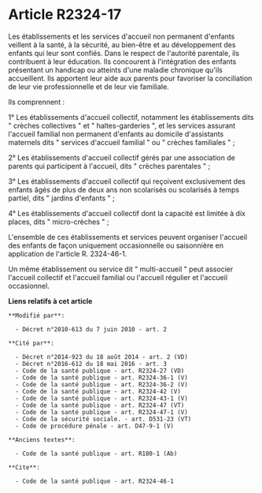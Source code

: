 # Article R2324-17

Les établissements et les services d'accueil non permanent d'enfants veillent à la santé, à la sécurité, au bien-être et au
développement des enfants qui leur sont confiés. Dans le respect de l'autorité parentale, ils contribuent à leur éducation.
Ils concourent à l'intégration des enfants présentant un handicap ou atteints d'une maladie chronique qu'ils accueillent. Ils
apportent leur aide aux parents pour favoriser la conciliation de leur vie professionnelle et de leur vie familiale. 

Ils comprennent : 

1° Les établissements d'accueil collectif, notamment les établissements dits " crèches collectives " et " haltes-garderies ",
et les services assurant l'accueil familial non permanent d'enfants au domicile d'assistants maternels dits " services
d'accueil familial " ou " crèches familiales " ; 

2° Les établissements d'accueil collectif gérés par une association de parents qui participent à l'accueil, dits " crèches
parentales " ; 

3° Les établissements d'accueil collectif qui reçoivent exclusivement des enfants âgés de plus de deux ans non scolarisés ou
scolarisés à temps partiel, dits " jardins d'enfants " ; 

4° Les établissements d'accueil collectif dont la capacité est limitée à dix places, dits " micro-crèches " ; 

L'ensemble de ces établissements et services peuvent organiser l'accueil des enfants de façon uniquement occasionnelle ou
saisonnière en application de l'article R. 2324-46-1. 

Un même établissement ou service dit " multi-accueil " peut associer l'accueil collectif et l'accueil familial ou l'accueil
régulier et l'accueil occasionnel.

**Liens relatifs à cet article**

	**Modifié par**:

	  - Décret n°2010-613 du 7 juin 2010 - art. 2

	**Cité par**:

	  - Décret n°2014-923 du 18 août 2014 - art. 2 (VD)
	  - Décret n°2016-612 du 18 mai 2016 - art. 3
	  - Code de la santé publique - art. R2324-27 (VD)
	  - Code de la santé publique - art. R2324-36-1 (V)
	  - Code de la santé publique - art. R2324-36-2 (V)
	  - Code de la santé publique - art. R2324-42 (V)
	  - Code de la santé publique - art. R2324-43-1 (V)
	  - Code de la santé publique - art. R2324-47 (VT)
	  - Code de la santé publique - art. R2324-47-1 (V)
	  - Code de la sécurité sociale. - art. D531-23 (VT)
	  - Code de procédure pénale - art. D47-9-1 (V)

	**Anciens textes**:

	  - Code de la santé publique - art. R180-1 (Ab)

	**Cite**:

	  - Code de la santé publique - art. R2324-46-1
